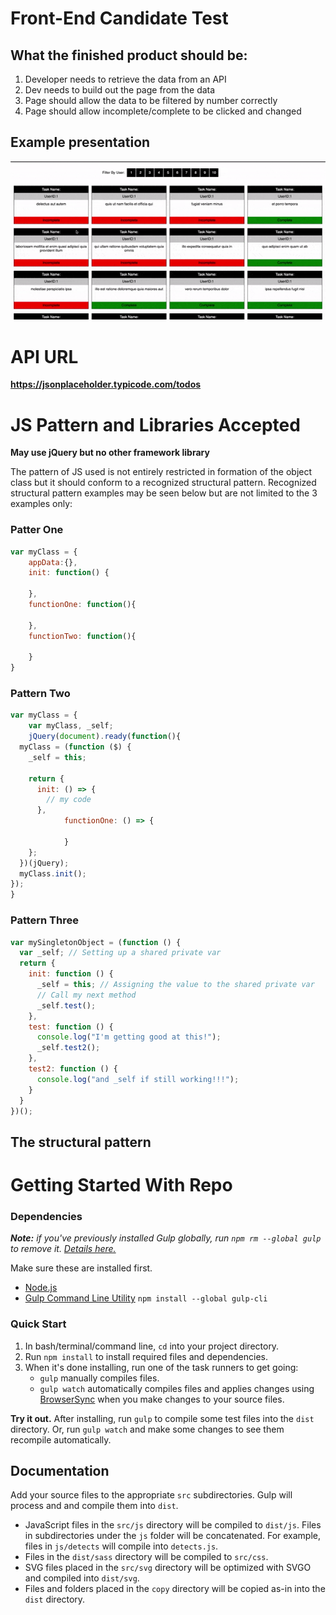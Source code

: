 # Front-End Candidate Test

## What the finished product should be:
1. Developer needs to retrieve the data from an API
2. Dev needs to build out the page from the data
3. Page should allow the data to be filtered by number correctly
4. Page should allow incomplete/complete to be clicked and changed

## Example presentation
![alt text](https://raw.githubusercontent.com/brianlellis/bx-fe-test/master/example.gif "Example")

# API URL
__https://jsonplaceholder.typicode.com/todos__

# JS Pattern and Libraries Accepted
__May use jQuery but no other framework library__

The pattern of JS used is not entirely restricted in formation of the object class but it should conform to a recognized structural pattern. Recognized structural pattern examples may be seen below but are not limited to the 3 examples only:

### Patter One
```javascript
var myClass = {
	appData:{},
	init: function() {

	},
	functionOne: function(){

	},
	functionTwo: function(){

	}
}
```

### Pattern Two
```javascript
var myClass = {
	var myClass, _self;
	jQuery(document).ready(function(){
  myClass = (function ($) {
    _self = this;

    return {
      init: () => {
        // my code
      },
			functionOne: () => {

			}
    };
  })(jQuery);
  myClass.init();
});
}
```

### Pattern Three
```javascript
var mySingletonObject = (function () {
  var _self; // Setting up a shared private var
  return {
    init: function () {
      _self = this; // Assigning the value to the shared private var
      // Call my next method
      _self.test();
    },
    test: function () {
      console.log("I'm getting good at this!");
      _self.test2();
    },
    test2: function () {
      console.log("and _self if still working!!!");
    }
  }
})();
```

## The structural pattern


# Getting Started With Repo

### Dependencies

*__Note:__ if you've previously installed Gulp globally, run `npm rm --global gulp` to remove it. [Details here.](https://medium.com/gulpjs/gulp-sips-command-line-interface-e53411d4467)*

Make sure these are installed first.

- [Node.js](http://nodejs.org)
- [Gulp Command Line Utility](http://gulpjs.com) `npm install --global gulp-cli`

### Quick Start

1. In bash/terminal/command line, `cd` into your project directory.
2. Run `npm install` to install required files and dependencies.
3. When it's done installing, run one of the task runners to get going:
	- `gulp` manually compiles files.
	- `gulp watch` automatically compiles files and applies changes using [BrowserSync](https://browsersync.io/) when you make changes to your source files.

**Try it out.** After installing, run `gulp` to compile some test files into the `dist` directory. Or, run `gulp watch` and make some changes to see them recompile automatically.



## Documentation

Add your source files to the appropriate `src` subdirectories. Gulp will process and and compile them into `dist`.

- JavaScript files in the `src/js` directory will be compiled to `dist/js`. Files in subdirectories under the `js` folder will be concatenated. For example, files in `js/detects` will compile into `detects.js`.
- Files in the `dist/sass` directory will be compiled to `src/css`.
- SVG files placed in the `src/svg` directory will be optimized with SVGO and compiled into `dist/svg`.
- Files and folders placed in the `copy` directory will be copied as-in into the `dist` directory.
